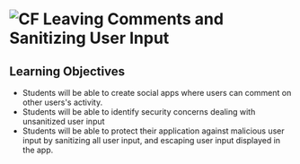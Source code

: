 # ![CF](http://i.imgur.com/7v5ASc8.png) Leaving Comments and Sanitizing User Input

## Learning Objectives
* Students will be able to create social apps where users can comment on
  other users's activity.
* Students will be able to identify security concerns dealing with unsanitized
  user input
* Students will be able to protect their application against malicious user
  input by sanitizing all user input, and escaping user input displayed in
  the app.

